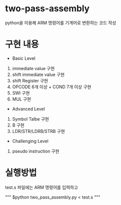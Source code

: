# two-pass-assembly
python을 이용해 ARM 명령어를 기계어로 변환하는 코드 작성

# 구현 내용
- Basic Level
1. immediate value 구현
2. shift immediate value 구현
3. shift Register 구현
4. OPCODE 6개 이상 + COND 7개 이상 구현
5. SWI 구현
6. MUL 구현

- Advanced Level
1. Symbol Talbe 구현
2. B 구현
3. LDR/STR/LDRB/STRB 구현

- Challenging Level
1. pseudo instruction 구현

# 실행방법
test.s 파일에는 ARM 명령어를 입력하고

"""
$python two_pass_assembly.py < test.s
"""
